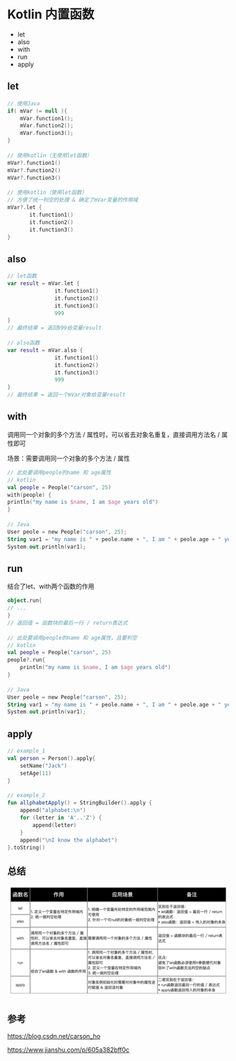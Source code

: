 # Kotlin 内置函数

- let
- also
- with
- run
- apply

## let

```kotlin
// 使用Java
if( mVar != null ){
    mVar.function1();
    mVar.function2();
    mVar.function3();
}

// 使用kotlin（无使用let函数）
mVar?.function1()
mVar?.function2()
mVar?.function3()

// 使用kotlin（使用let函数）
// 方便了统一判空的处理 & 确定了mVar变量的作用域
mVar?.let {
       it.function1()
       it.function2()
       it.function3()
}
```

## also

```kotlin
// let函数
var result = mVar.let {
               it.function1()
               it.function2()
               it.function3()
               999
}
// 最终结果 = 返回999给变量result

// also函数
var result = mVar.also {
               it.function1()
               it.function2()
               it.function3()
               999
}
// 最终结果 = 返回一个mVar对象给变量result
```

## with

调用同一个对象的多个方法 / 属性时，可以省去对象名重复，直接调用方法名 / 属性即可

场景：需要调用同一个对象的多个方法 / 属性

```kotlin
// 此处要调用people的name 和 age属性
// kotlin
val people = People("carson", 25)
with(people) {
println("my name is $name, I am $age years old")
}

// Java
User peole = new People("carson", 25);
String var1 = "my name is " + peole.name + ", I am " + peole.age + " years old";
System.out.println(var1);
```

## run

结合了let、with两个函数的作用

```kotlin
object.run{
// ... 
}
// 返回值 = 函数块的最后一行 / return表达式

// 此处要调用people的name 和 age属性，且要判空
// kotlin
val people = People("carson", 25)
people?.run{
    println("my name is $name, I am $age years old")
}

// Java
User peole = new People("carson", 25);
String var1 = "my name is " + peole.name + ", I am " + peole.age + " years old";
System.out.println(var1);
```

## apply

```kotlin
// example_1
val person = Person().apply{
    setName("Jack")
    setAge(11)
}

// example_2
fun allphabetApply() = StringBuilder().apply {
    append("alphabet:\n")
    for (letter in 'A'..'Z') {
        append(letter)
    }
    append("\nI know the alphabet")
}.toString()

```

## 总结

![image-20221218185230099](assets/image-20221218185230099.png)

## 参考

https://blog.csdn.net/carson_ho

https://www.jianshu.com/p/605a382bff0c